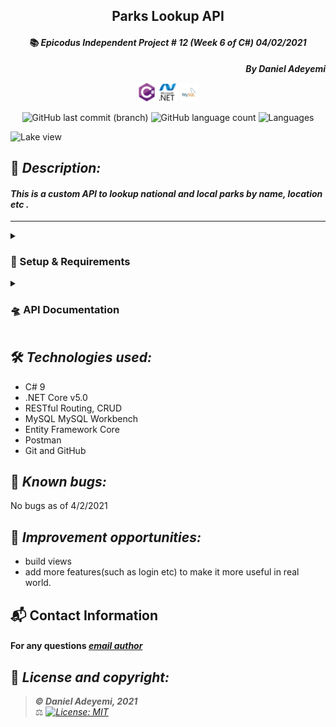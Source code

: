 ## <div align="center"> Parks Lookup API 
#### <div align="center">📚 *Epicodus Independent Project # 12  (Week 6 of C#)  04/02/2021* </div> 
***<p align="right">By Daniel Adeyemi***</p>   
<p align="center">
<img src="https://raw.githubusercontent.com/devicons/devicon/master/icons/csharp/csharp-original.svg" alt="csharp" width="30" />
<img src="https://raw.githubusercontent.com/devicons/devicon/master/icons/dot-net/dot-net-original-wordmark.svg" alt="dotnet" width="30"/>
<img alt="MySQL" width="30px" src="https://raw.githubusercontent.com/github/explore/80688e429a7d4ef2fca1e82350fe8e3517d3494d/topics/mysql/mysql.png" /> 
</p>
<div align="center">

![GitHub last commit (branch)](https://img.shields.io/github/last-commit/DanielAdeyemi/ParksLookup.Solution/main?color=purple&style=for-the-badge) 
![GitHub language count](https://img.shields.io/github/languages/count/DanielAdeyemi/ParksLookup.Solution?color=purple&style=for-the-badge) ![Languages](https://img.shields.io/github/languages/top/DanielAdeyemi/ParksLookup.Solution?color=purple&style=for-the-badge)
</div>
<img src="https://cdn.cheapism.com/images/National_Park_Photos.2e16d0ba.fill-1440x605.png" alt="Lake view"/>

##  🚩 *Description:*  

#### ***This is a custom API to lookup national and local parks by name, location etc .***
<hr>
<details>
<summary> <h3>🔧 Setup & Requirements</h3></summary>

### 📋 Necessary Specifications

#### To run this project locally you will need:

- **ASP .NET Core :** You can check if you have .NET Core by running `dotnet --version` in the command line. If you do not have .NET Core please find more information and download [here](https://dotnet.microsoft.com/download/dotnet-core)
- **MySQL :**  You can download MySQL [here](https://dev.mysql.com/downloads/file/?id=484914) and MySQL Workbench [here](https://dev.mysql.com/downloads/file/?id=484391)

### ⚙️ Clone or Download

#### 🌐 To Download:

* Go to my GitHub repository, using following [URL](https://github.com/DanielAdeyemi/ParksLookup.Solution.git).
* * At the top of the repository, click <img src="https://i.imgur.com/Ej9Dphm.png" alt="Code Button" height="20" align="center" /> then select "Download ZIP".

<img src="https://i.imgur.com/tZKvGne.gif" alt="download zip gif" height="200"/>

#### <img src="https://raw.githubusercontent.com/github/explore/80688e429a7d4ef2fca1e82350fe8e3517d3494d/topics/terminal/terminal.png" width="18"/> To clone (my prefered method):

1. At the top of the repository, click <img src="https://i.imgur.com/Ej9Dphm.png" alt="Code Button" height="20" align="center" /> and copy the URL.
2. Open Terminal or GitBash and input the command: `git clone https://github.com/DanielAdeyemi/ParksLookup.Solution.git`
3. To view the code, open the copied directory with Visual Studio Code or your preferred text editor by inputing the command `code .` in your terminal.

### 🧰 Database Setup Options

#### AppSettings:

- After you have the project on your computer you will need to create a file in the root directory of the project called "appsettings.json". 
- Add the following snippet of code to the appsettings.json file:

```
{
    "Logging": {
    "LogLevel": {
      "Default": "Warning",
      "Microsoft": "Information",
      "System": "Information"
    }
  },
  "AllowedHosts": "*",
  "ConnectionStrings": {
    "DefaultConnection": "Server=localhost;Port=3306;database=daniel_adeyemi;uid=[YOUR-ACCOUNT-NAME];pwd=[YOUR-PASSWORD];"
  }
}
```
*Please note you will need to replace `YOUR-PASSWORD-HERE` with the password you created for your MySQL server.
*You may also need to update `uid`, `port`, or `database` name depending on your configurations.

#### Import Database using Entity Framework Core:

 - In the command line run ` cd Desktop/ParksLookup.Solution/ParksLookup` to navigate to the "ParksLookup" folder. 
 - Next, run `dotnet ef database update` to generate the database. You can confirm the database was created by checking MySQL workbench.

*⚠️ Note: to make changed to the database you can run `dotnet ef migrations add <MigrationName>`*
</details>

<details>
<summary> <h3>🛸 API Documentation</h3></summary>

*In order to explore the endpoints of this API, we suggest that you use [Postman](https://www.postman.com/). Postman will allow you to make GET, POST, PUT, and DELETE requests with the `ParksLookupApi`.*
Base URL: `http://localhost:5000`  
#### **HTTP Request Structure:**
```
GET /api/parks
GET /api/parks/{id}
POST /api/parks
PUT /api/parks/{id}
DELETE /api/parks/{id}
```
#### **Path Parameters:**   
| Parameter | Type | Default | Required | Description |
| :---: | :---: | :---: | :---: | --- |
| ParkName | string | none | false| Return matches by name.
| Location | string | none | false | Return matches by location (check note below for comma separated locations such `Portland, OR`). 
| National | bool | none | false | Return all parks marked as **National** |
| Local | bool | none | false | Return all parks marked as **Local** |

*⚠️ Note: for comma-separated locations, such `Portland, OR` use following path:*   
```
?location=portland%2C%20or
```

#### **Example Query:**
```
http://localhost:5000/api/parks/?location=portland%2C%20or&local=true
```
#### **Sample JSON Response:**
```
[
  {
    "parkId": 1,
    "parkName": "Buike",
    "parkLocation": "Portland, OR",
    "national": false,
    "local": true
  }
]
```
</details>


## 🛠️ *Technologies used:*
* C# 9
* .NET Core v5.0
* RESTful Routing, CRUD 
* MySQL MySQL Workbench
* Entity Framework Core
* Postman
* Git and GitHub

## 🐛 *Known bugs:*
No bugs as of 4/2/2021

## 🌟 *Improvement opportunities:*
* build views
* add more features(such as login etc) to make it more useful in real world.


## 📬 Contact Information
#### For any questions *[email author](mailto:adeyemidany+github@gmail.com?subject=[GitHubAPI])*



## 📘 *License and copyright:*

> ***© Daniel Adeyemi, 2021***  
> ⚖️ *[![License: MIT](https://img.shields.io/badge/License-MIT-yellow.svg)](https://opensource.org/licenses/MIT)*